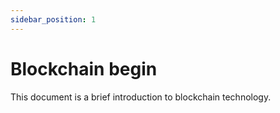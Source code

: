 ```yaml
---
sidebar_position: 1
---
```


# Blockchain begin

This document is a brief introduction to blockchain technology.
